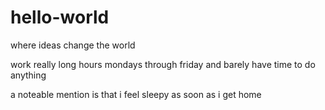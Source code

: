 # hello-world
where ideas change the world

work really long hours mondays through friday and barely have time to do anything

a noteable mention is that i feel sleepy as soon as i get home
